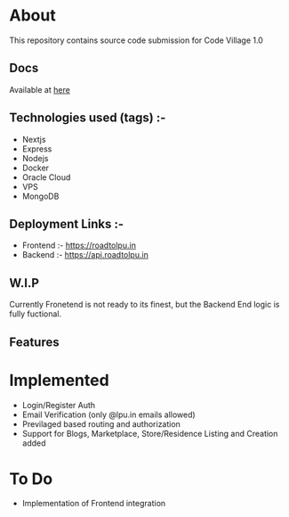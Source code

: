 # About

This repository contains source code submission for Code Village 1.0

## Docs

Available at [here](./docs/Project%20Documentation.docx)

## Technologies used (tags) :- 

* Nextjs
* Express
* Nodejs
* Docker
* Oracle Cloud
* VPS
* MongoDB

## Deployment Links :- 

* Frontend :- https://roadtolpu.in
* Backend :- https://api.roadtolpu.in

## W.I.P
Currently Fronetend is not ready to its finest, but the Backend End logic is fully fuctional. 

## Features

# Implemented 

* Login/Register Auth
* Email Verification (only @lpu.in emails allowed)
* Previlaged based routing and authorization
* Support for Blogs, Marketplace, Store/Residence Listing and Creation added

# To Do

* Implementation of Frontend integration

